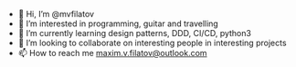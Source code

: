 - 👋 Hi, I’m @mvfilatov
- 👀 I’m interested in programming, guitar and travelling
- 🌱 I’m currently learning design patterns, DDD, CI/CD, python3
- 💞️ I’m looking to collaborate on interesting people in interesting projects
- 📫 How to reach me maxim.v.filatov@outlook.com

<!---
mvfilatov/mvfilatov is a ✨ special ✨ repository because its `README.md` (this file) appears on your GitHub profile.
You can click the Preview link to take a look at your changes.
--->
